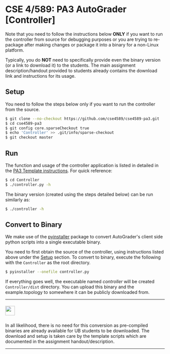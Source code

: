 # CSE 4/589: PA3 AutoGrader [Controller]

Note that you need to follow the instructions below **ONLY** if you want to run the controller from source for debugging purposes or you are trying to re-package after making changes or package it into a binary for a non-Linux platform.

Typically, you do **NOT** need to specifically provide even the binary version (or a link to download it) to the students. The main assignment description/handout provided to students already contains the download link and instructions for its usage.

## Setup
You need to follow the steps below only if you want to run the controller from the source.

```bash
$ git clone --no-checkout https://github.com/cse4589/cse4589-pa3.git
$ cd cse4589-pa3
$ git config core.sparseCheckout true
$ echo 'Controller' >> .git/info/sparse-checkout
$ git checkout master
```

## Run
The function and usage of the controller application is listed in detailed in the [PA3 Template instructions](https://docs.google.com/document/d/14Uq8NinrflLrsb4y0iy2J9XsMDk4FaXkK-0NRUlOj0M/pub). For quick reference:

```bash
$ cd Controller
$ ./controller.py -h
```

The binary version (created using the steps detailed below) can be run similarly as:

```bash
$ ./controller -h
```

## Convert to Binary
We make use of the [pyinstaller](http://www.pyinstaller.org/) package to convert AutoGrader's client side python scripts into a single executable binary.

You need to first obtain the source of the controller, using instructions listed above under the [Setup](https://github.com/cse4589/cse4589-pa3/tree/master/Grader/local#setup) section. To convert to binary, execute the following with the ```Controller``` as the root directory.

```bash
$ pyinstaller --onefile controller.py
```

If everything goes well, the executable named _controller_ will be created ```Controller/dist``` directory. You can upload this binary and the example.topology to somewhere it can be publicly downloaded from.

***
##### <img src="https://cse4589.github.io/assets/site/images/UB_BLU_RGB.png" width=30></img>
In all likelihood, there is no need for this conversion as pre-compiled binaries are already available for UB students to be downloaded. The download and setup is taken care by the template scripts which are documented in the assignment handout/description.
***
